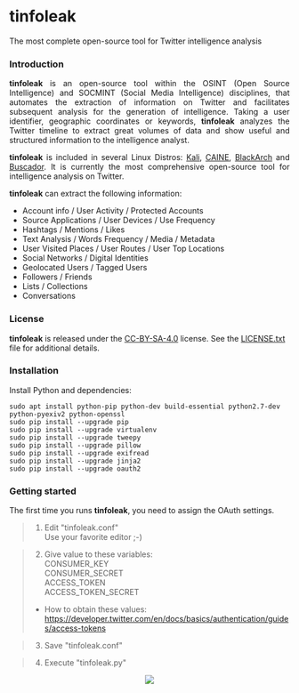 # tinfoleak
The most complete open-source tool for Twitter intelligence analysis

### Introduction
<p align="justify">
<b>tinfoleak</b> is an open-source tool within the OSINT (Open Source Intelligence) and SOCMINT (Social Media Intelligence) disciplines, that automates the extraction of information on Twitter and facilitates subsequent analysis for the generation of intelligence. Taking a user identifier, geographic coordinates or keywords, <b>tinfoleak</b> analyzes the Twitter timeline to extract great volumes of data and show useful and structured information to the intelligence analyst. 
</p>

<p align="justify">
<b>tinfoleak</b> is included in several Linux Distros: <a href="https://www.kali.org/">Kali</a>, <a href="http://www.caine-live.net/">CAINE</a>, <a href="http://blackarch.org/">BlackArch</a> and <a href="https://inteltechniques.com/buscador/">Buscador</a>. It is currently the most comprehensive open-source tool for intelligence analysis on Twitter.
</p>

<b>tinfoleak</b> can extract the following information:
- Account info / User Activity / Protected Accounts
- Source Applications / User Devices / Use Frequency
- Hashtags / Mentions / Likes
- Text Analysis / Words Frequency / Media / Metadata
- User Visited Places / User Routes / User Top Locations
- Social Networks / Digital Identities
- Geolocated Users / Tagged Users
- Followers / Friends
- Lists / Collections
- Conversations

### License
<b>tinfoleak</b> is released under the <a href="https://creativecommons.org/licenses/by-sa/4.0/">CC-BY-SA-4.0</a> license. See the <a href="https://github.com/vaguileradiaz/tinfoleak/blob/master/LICENSE.txt">LICENSE.txt</a> file for additional details.

### Installation
Install Python and dependencies:

```
sudo apt install python-pip python-dev build-essential python2.7-dev python-pyexiv2 python-openssl
sudo pip install --upgrade pip 
sudo pip install --upgrade virtualenv 
sudo pip install --upgrade tweepy
sudo pip install --upgrade pillow
sudo pip install --upgrade exifread
sudo pip install --upgrade jinja2 
sudo pip install --upgrade oauth2
```

### Getting started
The first time you runs <b>tinfoleak</b>, you need to assign the OAuth settings.

> 1. Edit "tinfoleak.conf" <br>
> Use your favorite editor ;-) 

> 2. Give value to these variables: <br>
> CONSUMER_KEY <br>
> CONSUMER_SECRET <br>
> ACCESS_TOKEN <br>
> ACCESS_TOKEN_SECRET <br>
> - How to obtain these values: <br>
> https://developer.twitter.com/en/docs/basics/authentication/guides/access-tokens

> 3. Save "tinfoleak.conf"

> 4. Execute "tinfoleak.py"

<p align="center">
  <img src="https://github.com/vaguileradiaz/tinfoleak/blob/master/doc/images/tinfoleak-noparameters.png" />
</p>
